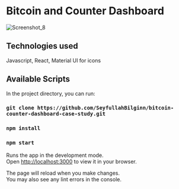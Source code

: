 # Bitcoin and Counter Dashboard
![Screenshot_8](https://user-images.githubusercontent.com/86732121/184869739-103d1f00-4f9d-4188-8061-9bbdd6191a3f.png)

## Technologies used
Javascript, React, Material UI for icons


## Available Scripts

In the project directory, you can run:

### `git clone https://github.com/SeyfullahBilginn/bitcoin-counter-dashboard-case-study.git`

### `npm install`

### `npm start`

Runs the app in the development mode.\
Open [http://localhost:3000](http://localhost:3000) to view it in your browser.

The page will reload when you make changes.\
You may also see any lint errors in the console.
